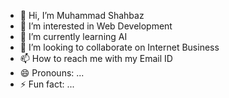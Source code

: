 - 👋 Hi, I’m Muhammad Shahbaz
- 👀 I’m interested in Web Development
- 🌱 I’m currently learning AI
- 💞️ I’m looking to collaborate on Internet Business
- 📫 How to reach me with my Email ID
- 😄 Pronouns: ...
- ⚡ Fun fact: ...

<!---
mshahbaz31/mshahbaz31 is a ✨ special ✨ repository because its `README.md` (this file) appears on your GitHub profile.
You can click the Preview link to take a look at your changes.
--->
